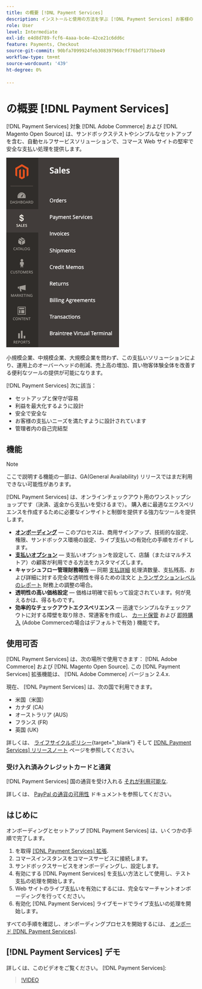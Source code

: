 ```yaml
---
title: の概要 [!DNL Payment Services]
description: インストールと使用の方法を学ぶ [!DNL Payment Services] お客様の [!DNL Adobe Commerce] および [!DNL Magento Open Source] web サイト。
role: User
level: Intermediate
exl-id: e4d8d789-fcf6-4aaa-bc4e-42ce21c6dd6c
feature: Payments, Checkout
source-git-commit: 90bfa7099924feb308397960cff76bdf177bbe49
workflow-type: tm+mt
source-wordcount: '439'
ht-degree: 0%

---
```


# の概要 [!DNL Payment Services]

[!DNL Payment Services] 対象 [!DNL Adobe Commerce] および [!DNL Magento Open Source] は、サンドボックステストやシンプルなセットアップを含む、自動セルフサービスソリューションで、コマース Web サイトの堅牢で安全な支払い処理を提供します。

![[!DNL Payment Services] 拡張機能の管理ビュー](assets/admin-view.png)

小規模企業、中規模企業、大規模企業を問わず、この支払いソリューションにより、運用上のオーバーヘッドの削減、売上高の増加、買い物客体験全体を改善する便利なツールの提供が可能になります。

[!DNL Payment Services] 次に該当：

* セットアップと保守が容易
* 利益を最大化するように設計
* 安全で安全な
* お客様の支払いニーズを満たすように設計されています
* 管理者内の自己完結型

## 機能

>[!NOTE]
>
>ここで説明する機能の一部は、GA(General Availability) リリースではまだ利用できない可能性があります。

[!DNL Payment Services] は、オンラインチェックアウト用のワンストップショップです（決済、返金から支払いを受けるまで）。 購入者に最適なエクスペリエンスを作成するために必要なインサイトと制御を提供する強力なツールを提供します。

* [**オンボーディング**](onboard.md) — このプロセスは、商用サインアップ、技術的な設定、権限、サンドボックス環境の設定、ライブ支払いの有効化の手順をガイドします。
* [**支払いオプション**](payments-options.md) — 支払いオプションを設定して、店舗（またはマルチストア）の顧客が利用できる方法をカスタマイズします。
* **キャッシュフロー管理財務報告** — 同期 [支払詳細](order-payment-status.md) 処理済数量、支払残高、および詳細に対する完全な透明性を得るための注文と [トランザクションレベルのレポート](payouts.md) 財務上の調整の場合。
* **透明性の高い価格設定** — 価格は明確で前もって設定されています。何が見えるかは、得るものです。
* **効率的なチェックアウトエクスペリエンス** — 迅速でシンプルなチェックアウトに対する障壁を取り除き、常連客を作成し、 [カード保管](https://experienceleague-review.com/docs/commerce-merchant-services/payment-services/payments-checkout/vaulting.html) および [即時購入](https://experienceleague.adobe.com/docs/commerce-admin/stores-sales/point-of-purchase/checkout-instant-purchase.html) (Adobe Commerceの場合はデフォルトで有効 ) 機能です。

## 使用可否

[!DNL Payment Services] は、次の場所で使用できます： [!DNL Adobe Commerce] および [!DNL Magento Open Source]. この [!DNL Payment Services] 拡張機能は、 [!DNL Adobe Commerce] バージョン 2.4.x.

現在、 [!DNL Payment Services] は、次の国で利用できます。

* 米国（米国）
* カナダ (CA)
* オーストラリア (AUS)
* フランス (FR)
* 英国 (UK)

詳しくは、 [ライフサイクルポリシー](https://devdocs.magento.com/release/lifecycle-policy.html){target="_blank"} そして [[!DNL Payment Services] リリースノート](release-notes.md) ページを参照してください。

### 受け入れ済みクレジットカードと通貨

[!DNL Payment Services] 国の通貨を受け入れる [それが利用可能な](#availability).

詳しくは、 [PayPal の通貨の可用性](https://developer.paypal.com/docs/platforms/checkout/reference/country-availability-advanced-cards/) ドキュメントを参照してください。

## はじめに

オンボーディングとセットアップ [!DNL Payment Services] は、いくつかの手順で完了します。

1. を取得 [[!DNL Payment Services] 拡張](install.md).
1. コマースインスタンスをコマースサービスに接続します。
1. サンドボックスサービスをオンボーディングし、設定します。
1. 有効にする [!DNL Payment Services] を支払い方法として使用し、テスト支払の処理を開始します。
1. Web サイトのライブ支払いを有効にするには、完全なマーチャントオンボーディングを行ってください。
1. 有効化 [!DNL Payment Services] ライブモードでライブ支払いの処理を開始します。

すべての手順を確認し、オンボーディングプロセスを開始するには、 [オンボード [!DNL Payment Services]](onboard.md).

## [!DNL Payment Services] デモ

詳しくは、このビデオをご覧ください。 [!DNL Payment Services]:

>[!VIDEO](https://video.tv.adobe.com/v/343990?quality=12)
